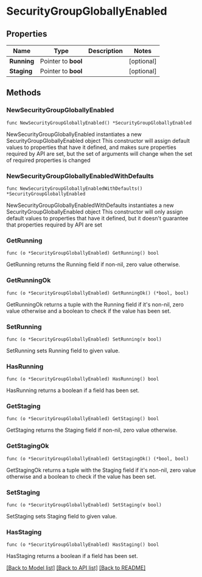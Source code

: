 # SecurityGroupGloballyEnabled

## Properties

Name | Type | Description | Notes
------------ | ------------- | ------------- | -------------
**Running** | Pointer to **bool** |  | [optional] 
**Staging** | Pointer to **bool** |  | [optional] 

## Methods

### NewSecurityGroupGloballyEnabled

`func NewSecurityGroupGloballyEnabled() *SecurityGroupGloballyEnabled`

NewSecurityGroupGloballyEnabled instantiates a new SecurityGroupGloballyEnabled object
This constructor will assign default values to properties that have it defined,
and makes sure properties required by API are set, but the set of arguments
will change when the set of required properties is changed

### NewSecurityGroupGloballyEnabledWithDefaults

`func NewSecurityGroupGloballyEnabledWithDefaults() *SecurityGroupGloballyEnabled`

NewSecurityGroupGloballyEnabledWithDefaults instantiates a new SecurityGroupGloballyEnabled object
This constructor will only assign default values to properties that have it defined,
but it doesn't guarantee that properties required by API are set

### GetRunning

`func (o *SecurityGroupGloballyEnabled) GetRunning() bool`

GetRunning returns the Running field if non-nil, zero value otherwise.

### GetRunningOk

`func (o *SecurityGroupGloballyEnabled) GetRunningOk() (*bool, bool)`

GetRunningOk returns a tuple with the Running field if it's non-nil, zero value otherwise
and a boolean to check if the value has been set.

### SetRunning

`func (o *SecurityGroupGloballyEnabled) SetRunning(v bool)`

SetRunning sets Running field to given value.

### HasRunning

`func (o *SecurityGroupGloballyEnabled) HasRunning() bool`

HasRunning returns a boolean if a field has been set.

### GetStaging

`func (o *SecurityGroupGloballyEnabled) GetStaging() bool`

GetStaging returns the Staging field if non-nil, zero value otherwise.

### GetStagingOk

`func (o *SecurityGroupGloballyEnabled) GetStagingOk() (*bool, bool)`

GetStagingOk returns a tuple with the Staging field if it's non-nil, zero value otherwise
and a boolean to check if the value has been set.

### SetStaging

`func (o *SecurityGroupGloballyEnabled) SetStaging(v bool)`

SetStaging sets Staging field to given value.

### HasStaging

`func (o *SecurityGroupGloballyEnabled) HasStaging() bool`

HasStaging returns a boolean if a field has been set.


[[Back to Model list]](../README.md#documentation-for-models) [[Back to API list]](../README.md#documentation-for-api-endpoints) [[Back to README]](../README.md)


